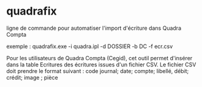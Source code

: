 # quadrafix
ligne de commande pour automatiser l'import d'écriture dans Quadra Compta

exemple :
    quadrafix.exe -i quadra.ipl -d DOSSIER -b DC -f ecr.csv

Pour les utilisateurs de Quadra Compta (Cegid), cet outil permet d'insérer dans la table Ecritures des écritures issues d'un fichier CSV.
Le fichier CSV doit prendre le format suivant :
code journal; date; compte; libellé, débit; crédit; image ; pièce

